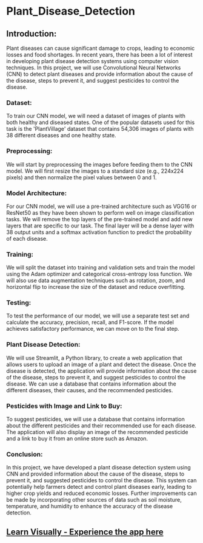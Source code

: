 # Plant_Disease_Detection
## Introduction:
Plant diseases can cause significant damage to crops, leading to economic losses and food shortages. In recent years, there has been a lot of interest in developing plant disease detection systems using computer vision techniques. In this project, we will use Convolutional Neural Networks (CNN) to detect plant diseases and provide information about the cause of the disease, steps to prevent it, and suggest pesticides to control the disease.

### Dataset:
To train our CNN model, we will need a dataset of images of plants with both healthy and diseased states. One of the popular datasets used for this task is the 'PlantVillage' dataset that contains 54,306 images of plants with 38 different diseases and one healthy state.

### Preprocessing:
We will start by preprocessing the images before feeding them to the CNN model. We will first resize the images to a standard size (e.g., 224x224 pixels) and then normalize the pixel values between 0 and 1.

### Model Architecture:
For our CNN model, we will use a pre-trained architecture such as VGG16 or ResNet50 as they have been shown to perform well on image classification tasks. We will remove the top layers of the pre-trained model and add new layers that are specific to our task. The final layer will be a dense layer with 38 output units and a softmax activation function to predict the probability of each disease.

### Training:
We will split the dataset into training and validation sets and train the model using the Adam optimizer and categorical cross-entropy loss function. We will also use data augmentation techniques such as rotation, zoom, and horizontal flip to increase the size of the dataset and reduce overfitting.

### Testing:
To test the performance of our model, we will use a separate test set and calculate the accuracy, precision, recall, and F1-score. If the model achieves satisfactory performance, we can move on to the final step.

### Plant Disease Detection:
We will use Streamlit, a Python library, to create a web application that allows users to upload an image of a plant and detect the disease. Once the disease is detected, the application will provide information about the cause of the disease, steps to prevent it, and suggest pesticides to control the disease. We can use a database that contains information about the different diseases, their causes, and the recommended pesticides.

### Pesticides with Image and Link to Buy:
To suggest pesticides, we will use a database that contains information about the different pesticides and their recommended use for each disease. The application will also display an image of the recommended pesticide and a link to buy it from an online store such as Amazon.

### Conclusion:
In this project, we have developed a plant disease detection system using CNN and provided information about the cause of the disease, steps to prevent it, and suggested pesticides to control the disease. This system can potentially help farmers detect and control plant diseases early, leading to higher crop yields and reduced economic losses. Further improvements can be made by incorporating other sources of data such as soil moisture, temperature, and humidity to enhance the accuracy of the disease detection.

## [Learn Visually - Experience the app here](https://plant-disease-detection.streamlit.app/)
